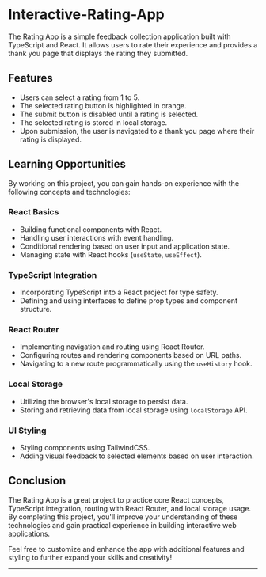 # Interactive-Rating-App

The Rating App is a simple feedback collection application built with TypeScript and React. It allows users to rate their experience and provides a thank you page that displays the rating they submitted.

## Features

- Users can select a rating from 1 to 5.
- The selected rating button is highlighted in orange.
- The submit button is disabled until a rating is selected.
- The selected rating is stored in local storage.
- Upon submission, the user is navigated to a thank you page where their rating is displayed.

## Learning Opportunities

By working on this project, you can gain hands-on experience with the following concepts and technologies:

### React Basics

- Building functional components with React.
- Handling user interactions with event handling.
- Conditional rendering based on user input and application state.
- Managing state with React hooks (`useState`, `useEffect`).

### TypeScript Integration

- Incorporating TypeScript into a React project for type safety.
- Defining and using interfaces to define prop types and component structure.

### React Router

- Implementing navigation and routing using React Router.
- Configuring routes and rendering components based on URL paths.
- Navigating to a new route programmatically using the `useHistory` hook.

### Local Storage

- Utilizing the browser's local storage to persist data.
- Storing and retrieving data from local storage using `localStorage` API.

### UI Styling

- Styling components using TailwindCSS.
- Adding visual feedback to selected elements based on user interaction.

## Conclusion

The Rating App is a great project to practice core React concepts, TypeScript integration, routing with React Router, and local storage usage. By completing this project, you'll improve your understanding of these technologies and gain practical experience in building interactive web applications.

Feel free to customize and enhance the app with additional features and styling to further expand your skills and creativity!

---
